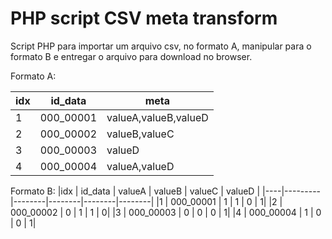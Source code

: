 # PHP script CSV meta transform

Script PHP para importar um arquivo csv, no formato A, manipular para o
formato B e entregar o arquivo para download no browser.

Formato A:

| idx | id_data   | meta                 |
| --- | --------- | -------------------- |
| 1   | 000_00001 | valueA,valueB,valueD |
| 2   | 000_00002 | valueB,valueC        |
| 3   | 000_00003 | valueD               |
| 4   | 000_00004 | valueA,valueD        |

Formato B:
|idx | id_data | valueA | valueB | valueC | valueD |
|----|---------|--------|--------|--------|--------|
|1 | 000_00001 | 1 | 1 | 0 | 1|
|2 | 000_00002 | 0 | 1 | 1 | 0|
|3 | 000_00003 | 0 | 0 | 0 | 1|
|4 | 000_00004 | 1 | 0 | 0 | 1|

